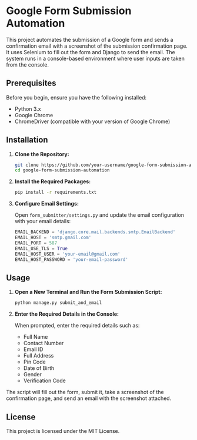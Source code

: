 # Google Form Submission Automation

This project automates the submission of a Google form and sends a confirmation email with a screenshot of the submission confirmation page. It uses Selenium to fill out the form and Django to send the email. The system runs in a console-based environment where user inputs are taken from the console.

## Prerequisites

Before you begin, ensure you have the following installed:
- Python 3.x
- Google Chrome
- ChromeDriver (compatible with your version of Google Chrome)

## Installation

1. **Clone the Repository:**

   ```sh
   git clone https://github.com/your-username/google-form-submission-automation.git
   cd google-form-submission-automation
   ```

2. **Install the Required Packages:**

   ```sh
   pip install -r requirements.txt
   ```

3. **Configure Email Settings:**

   Open `form_submitter/settings.py` and update the email configuration with your email details:

   ```python
   EMAIL_BACKEND = 'django.core.mail.backends.smtp.EmailBackend'
   EMAIL_HOST = 'smtp.gmail.com'
   EMAIL_PORT = 587
   EMAIL_USE_TLS = True
   EMAIL_HOST_USER = 'your-email@gmail.com'
   EMAIL_HOST_PASSWORD = 'your-email-password'
   ```

## Usage

1. **Open a New Terminal and Run the Form Submission Script:**

   ```sh
   python manage.py submit_and_email
   ```

2. **Enter the Required Details in the Console:**

   When prompted, enter the required details such as:
   - Full Name
   - Contact Number
   - Email ID
   - Full Address
   - Pin Code
   - Date of Birth
   - Gender
   - Verification Code

The script will fill out the form, submit it, take a screenshot of the confirmation page, and send an email with the screenshot attached.

## License

This project is licensed under the MIT License.
